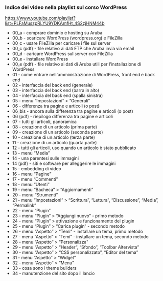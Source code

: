 ### Indice dei video nella playlist sul corso WordPress
https://www.youtube.com/playlist?list=PLFaMuszpRLYU9YDKAmfHt_4S2zjHNM44b

- 00_a - comprare dominio e hosting su Aruba
- 00_b - scaricare WordPress (wordpress.org) e FileZilla
- 00_c - usare FileZilla per caricare i file sul server
- 00_c (pdf) - file relativo ai dati FTP che Aruba invia via email
- 00_d - caricare WordPress sul server con FileZilla
- 00_e - installare WordPress
- 00_e (pdf) - file relativo ai dati di Aruba utili per l'installazione di WordPress
- 01 - come entrare nell'amministrazione di WordPress, front end e back end
- 02 - interfaccia del back end (generale)
- 03 - interfaccia del back end (barra in alto)
- 04 - interfaccia del back end (spalla sinistra)
- 05 - menu “Impostazioni” > “Generali”
- 06 - differenza tra pagine e articoli (o post)
- 06_bis - ancora sulla differenza tra pagine e articoli (o post)
- 06 (pdf) - riepilogo differenza tra pagine e articoli
- 07 - tutti gli articoli, panoramica
- 08 - creazione di un articolo (prima parte)
- 09 - creazione di un articolo (seconda parte)
- 10 - creazione di un articolo (terza parte)
- 11 - creazione di un articolo (quarta parte)
- 12 - tutti gli articoli, uso quando un articolo è stato pubblicato
- 13 - menu “Media”
- 14 - una parentesi sulle immagini
- 14 (pdf) - siti e software per alleggerire le immagini
- 15 - embedding di video
- 16 - menu “Pagine”
- 17 - menu “Commenti”
- 18 - menu “Utenti”
- 19 - menu “Bacheca” > “Aggiornamenti”
- 20 - menu “Strumenti”
- 21 - menu “Impostazioni” > “Scrittura”, “Lettura”, “Discussione”, “Media”, “Permalink”
- 22 - menu “Plugin”
- 23 - menu “Plugin” > “Aggiungi nuovo” - primo metodo
- 24 - menu “Plugin” > attivazione e funzionamento del plugin
- 25 - menu “Plugin” > “Carica plugin” - secondo metodo
- 26 - menu “Aspetto” > “Temi” - installare un tema, primo metodo
- 27 - menu “Aspetto” > “Temi” - installare un tema, secondo metodo
- 28 - menu “Aspetto” > “Personalizza”
- 29 - menu “Aspetto” > “Header”, “Sfondo”, “Toolbar Altervista”
- 30 - menu “Aspetto” > “CSS personalizzato”, “Editor del tema”
- 31 - menu “Aspetto” > “Widget”
- 32 - menu “Aspetto” > “Menu”
- 33 - cosa sono i theme builders
- 34 - manutenzione del sito dopo il lancio
